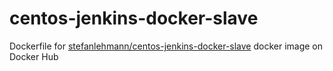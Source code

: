 # centos-jenkins-docker-slave
Dockerfile for [stefanlehmann/centos-jenkins-docker-slave](https://hub.docker.com/r/stefanlehmann/centos-jenkins-docker-slave/ "stefanlehmann/centos-jenkins-docker-slave") docker image on Docker Hub

